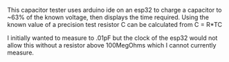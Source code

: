 This capacitor tester uses arduino ide on an esp32 to charge a capacitor to ~63% of the known voltage, then displays the time required.
Using the known value of a precision test resistor C can be calculated from C = R*TC

I initially wanted to measure to .01pF but the clock of the esp32 would not allow this without a resistor above 100MegOhms which I cannot currently measure.
